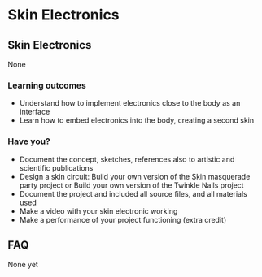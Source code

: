 # Skin Electronics

## Skin Electronics

None
### Learning outcomes

* Understand how to implement electronics close to the body as an interface
* Learn how to embed electronics into the body, creating a second skin

### Have you?

* Document the concept, sketches, references also to artistic and scientific publications
* Design a skin circuit: Build your own version of the Skin masquerade party project or Build your own version of the Twinkle Nails project
* Document the project and included all source files, and all materials used
* Make a video with your skin electronic working
* Make a performance of your project functioning (extra credit)

## FAQ

None yet

